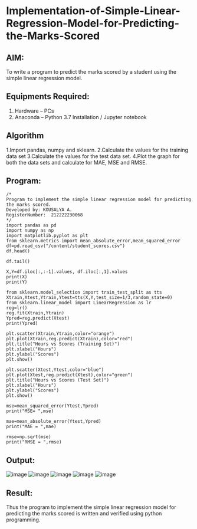 # Implementation-of-Simple-Linear-Regression-Model-for-Predicting-the-Marks-Scored

## AIM:
To write a program to predict the marks scored by a student using the simple linear regression model.

## Equipments Required:
1. Hardware – PCs
2. Anaconda – Python 3.7 Installation / Jupyter notebook

## Algorithm
1.Import pandas, numpy and sklearn.
2.Calculate the values for the training data set
3.Calculate the values for the test data set.
4.Plot the graph for both the data sets and calculate for MAE, MSE and RMSE.

## Program:
```
/*
Program to implement the simple linear regression model for predicting the marks scored.
Developed by: KOUSALYA A.
RegisterNumber:  212222230068
*/
import pandas as pd
import numpy as np
import matplotlib.pyplot as plt
from sklearn.metrics import mean_absolute_error,mean_squared_error
df=pd.read_csv("/content/student_scores.csv")
df.head()

df.tail()

X,Y=df.iloc[:,:-1].values, df.iloc[:,1].values
print(X)
print(Y)

from sklearn.model_selection import train_test_split as tts
Xtrain,Xtest,Ytrain,Ytest=tts(X,Y,test_size=1/3,random_state=0)
from sklearn.linear_model import LinearRegression as lr
reg=lr()
reg.fit(Xtrain,Ytrain)
Ypred=reg.predict(Xtest)
print(Ypred)

plt.scatter(Xtrain,Ytrain,color="orange")
plt.plot(Xtrain,reg.predict(Xtrain),color="red")
plt.title("Hours vs Scores (Training Set)")
plt.xlabel("Hours")
plt.ylabel("Scores")
plt.show()

plt.scatter(Xtest,Ytest,color="blue")
plt.plot(Xtest,reg.predict(Xtest),color="green")
plt.title("Hours vs Scores (Test Set)")
plt.xlabel("Hours")
plt.ylabel("Scores")
plt.show()

mse=mean_squared_error(Ytest,Ypred)
print("MSE= ",mse)

mae=mean_absolute_error(Ytest,Ypred)
print("MAE = ",mae)

rmse=np.sqrt(mse)
print("RMSE = ",rmse)
```

## Output:
![image](https://github.com/Kousalya22008930/Implementation-of-Simple-Linear-Regression-Model-for-Predicting-the-Marks-Scored/assets/119389108/12de31bc-efe5-468e-b300-92381a2d6c71)
![image](https://github.com/Kousalya22008930/Implementation-of-Simple-Linear-Regression-Model-for-Predicting-the-Marks-Scored/assets/119389108/a2d17d87-ab45-4b9d-a999-cbb87a9f6d90)
![image](https://github.com/Kousalya22008930/Implementation-of-Simple-Linear-Regression-Model-for-Predicting-the-Marks-Scored/assets/119389108/6cd09eda-6833-41eb-bf9f-8f25d5580894)
![image](https://github.com/Kousalya22008930/Implementation-of-Simple-Linear-Regression-Model-for-Predicting-the-Marks-Scored/assets/119389108/19d37f6d-c10b-43b2-8f08-57e1aa41ff3e)
![image](https://github.com/Kousalya22008930/Implementation-of-Simple-Linear-Regression-Model-for-Predicting-the-Marks-Scored/assets/119389108/f07ee377-a128-45e5-8a02-870e72216dd2)


## Result:
Thus the program to implement the simple linear regression model for predicting the marks scored is written and verified using python programming.
